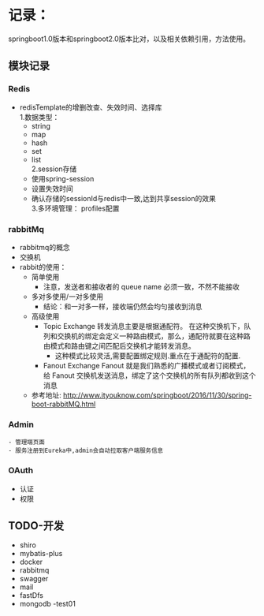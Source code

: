 # 记录：

springboot1.0版本和springboot2.0版本比对，以及相关依赖引用，方法使用。

## 模块记录	
### Redis
   - redisTemplate的增删改查、失效时间、选择库    
    1.数据类型：
        - string
        - map
        - hash
        - set
        - list  
    2.session存储 
        - 使用spring-session
        - 设置失效时间    
        - 确认存储的sessionId与redis中一致,达到共享session的效果    
    3.多环境管理：
        profiles配置
        
### rabbitMq
- rabbitmq的概念
- 交换机
- rabbit的使用：
	-  简单使用
	    - 注意，发送者和接收者的 queue name 必须一致，不然不能接收
	-  多对多使用/一对多使用
	    - 结论：和一对多一样，接收端仍然会均匀接收到消息
	-  高级使用
	    - Topic Exchange 转发消息主要是根据通配符。 在这种交换机下，队列和交换机的绑定会定义一种路由模式，那么，通配符就要在这种路由模式和路由键之间匹配后交换机才能转发消息。
	        - 这种模式比较灵活,需要配置绑定规则.重点在于通配符的配置.
        - Fanout Exchange Fanout 就是我们熟悉的广播模式或者订阅模式，给 Fanout 交换机发送消息，绑定了这个交换机的所有队列都收到这个消息
    - 参考地址: http://www.ityouknow.com/springboot/2016/11/30/spring-boot-rabbitMQ.html
### Admin
    - 管理端页面 
    - 服务注册到Eureka中,admin会自动拉取客户端服务信息
### OAuth
   - 认证
   - 权限
   
## TODO-开发
   - shiro
   - mybatis-plus
   - docker
   - rabbitmq
   - swagger
   - mail
   - fastDfs
   - mongodb
-test01
